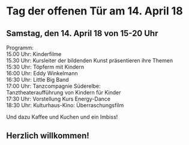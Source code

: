 # Tag der offenen Tür am 14. April 18

## Samstag, den 14. April 18 von 15-20 Uhr 

Programm:  
15.00 Uhr: Kinderfilme  
15.30 Uhr: Kursleiter der bildenden Kunst präsentieren ihre Themen  
15:30 Uhr: Töpferm mit Kindern  
16:00 Uhr: Eddy Winkelmann      
16:30 Uhr: Little Big Band     
17:00 Uhr: Tanzcompagnie Süderelbe:  
Tanztheateraufführung von Kindern für Kinder    
17:30 Uhr: Vorstellung Kurs Energy-Dance  
18:30 Uhr: Kulturhaus-Kino: Überraschungsfilm  
    
Und dazu Kaffee und Kuchen und ein Imbiss!
  
## Herzlich willkommen!

